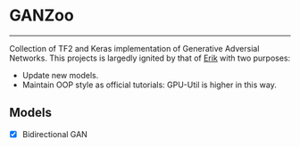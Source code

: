 # GANZoo

---

Collection of TF2 and Keras implementation of Generative Adversial Networks. This projects is largedly ignited by that of [Erik](https://github.com/eriklindernoren/Keras-GAN) with two purposes:

- Update new models.
- Maintain OOP style as official tutorials: GPU-Util is higher in this way.

## Models

- [x] Bidirectional GAN
